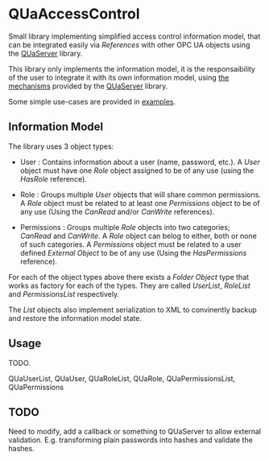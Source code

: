 # QUaAccessControl

Small library implementing simplified access control information model, that can be integrated easily via *References* with other OPC UA objects using the [QUaServer](https://github.com/juangburgos/QUaServer) library.

This library only implements the information model, it is the responsaibility of the user to integrate it with its own information model, using [the mechanisms](https://github.com/juangburgos/QUaServer#users) provided by the [QUaServer](https://github.com/juangburgos/QUaServer) library.

Some simple use-cases are provided in [examples](./examples).

## Information Model

The library uses 3 object types:

* User : Contains information about a user (name, password, etc.). A *User* object must have one *Role* object assigned to be of any use (using the *HasRole* reference).

* Role : Groups multiple *User* objects that will share common permissions. A *Role* object must be related to at least one *Permissions* object to be of any use (Using the *CanRead* and/or *CanWrite* references).

* Permissions : Groups multiple *Role* objects into two categories; *CanRead* and *CanWrite*. A *Role* object can belog to either, both or none of such categories. A *Permissions* object must be related to a user defined *External Object* to be of any use (Using the *HasPermissions* reference).

For each of the object types above there exists a *Folder Object* type that works as factory for each of the types. They are called *UserList*, *RoleList* and *PermissionsList* respectively.

The *List* objects also implement serialization to XML to convinently backup and restore the information model state.

## Usage

TODO. 

QUaUserList, QUaUser, QUaRoleList, QUaRole, QUaPermissionsList, QUaPermissions

## TODO

Need to modify, add a callback or something to QUaServer to allow external validation. E.g. transforming plain passwords into hashes and validate the hashes.